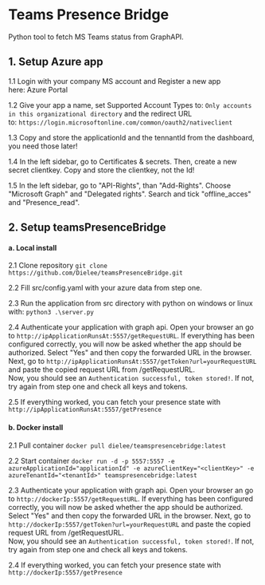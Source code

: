 # Teams Presence Bridge
Python tool to fetch MS Teams status from GraphAPI.

## 1. Setup Azure app

1.1 Login with your company MS account and Register a new app here: Azure Portal

1.2 Give your app a name, set Supported Account Types to: `Only accounts in this organizational directory` and the redirect URL to: `https://login.microsoftonline.com/common/oauth2/nativeclient`

1.3 Copy and store the applicationId and the tennantId from the dashboard, you need those later!

1.4 In the left sidebar, go to Certificates & secrets. Then, create a new secret clientkey. Copy and store the clientkey, not the Id!

1.5 In the left sidebar, go to "API-Rights", than "Add-Rights". Choose "Microsoft Graph" and "Delegated rights". Search and tick "offline_acces" and "Presence_read".

##  2. Setup teamsPresenceBridge
#### a. Local install

2.1 Clone repository `git clone https://github.com/Dielee/teamsPresenceBridge.git`

2.2 Fill src/config.yaml with your azure data from step one.

2.3 Run the application from src directory with python on windows or linux with:
`python3 .\server.py`

2.4 Authenticate your application with graph api. Open your browser an go to `http://ipApplicationRunsAt:5557/getRequestURL`. 
If everything has been configured correctly, you will now be asked whether the app should be authorized. 
Select "Yes" and then copy the forwarded URL in the browser. 
Next, go to `http://ipApplicationRunsAt:5557/getToken?url=yourRequestURL` and paste the copied request URL from /getRequestURL.  
Now, you should see an `Authentication successful, token stored!`. If not, try again from step one and check all keys and tokens.

2.5 If everything worked, you can fetch your presence state with `http://ipApplicationRunsAt:5557/getPresence` 

#### b. Docker install

2.1 Pull container `docker pull dielee/teamspresencebridge:latest`

2.2 Start container `docker run -d -p 5557:5557 -e azureApplicationId="applicationId" -e azureClientKey="<clientKey>" -e azureTenantId="<tenantId>" teamspresencebridge:latest`

2.3 Authenticate your application with graph api. Open your browser an go to `http://dockerIp:5557/getRequestURL`. 
If everything has been configured correctly, you will now be asked whether the app should be authorized. 
Select "Yes" and then copy the forwarded URL in the browser. 
Next, go to `http://dockerIp:5557/getToken?url=yourRequestURL` and paste the copied request URL from /getRequestURL.  
Now, you should see an `Authentication successful, token stored!`. If not, try again from step one and check all keys and tokens.

2.4 If everything worked, you can fetch your presence state with `http://dockerIp:5557/getPresence` 

